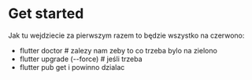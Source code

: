 # Get started
Jak tu wejdziecie za pierwszym razem to będzie wszystko na czerwono:
- flutter doctor # zalezy nam zeby to co trzeba bylo na zielono 
- flutter upgrade (--force) # jeśli trzeba
- flutter pub get
i powinno dzialac